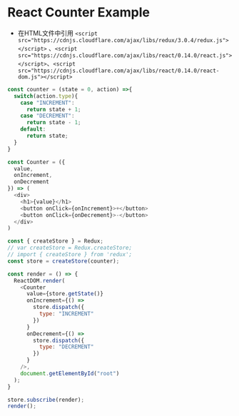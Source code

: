 React Counter Example
===

- 在HTML文件中引用 `<script src="https://cdnjs.cloudflare.com/ajax/libs/redux/3.0.4/redux.js"></script>`
、`<script src="https://cdnjs.cloudflare.com/ajax/libs/react/0.14.0/react.js"></script>`、`<script src="https://cdnjs.cloudflare.com/ajax/libs/react/0.14.0/react-dom.js"></script>`

```javascript
const counter = (state = 0, action) =>{
  switch(action.type){
    case "INCREMENT":
      return state + 1;
    case "DECREMENT":
      return state - 1;
    default:
      return state;
  }
}

const Counter = ({
  value,
  onIncrement,
  onDecrement
}) => (
  <div>
    <h1>{value}</h1>
    <button onClick={onIncrement}>+</button>
    <button onClick={onDecrement}>-</button>
  </div>
)

const { createStore } = Redux;
// var createStore = Redux.createStore;
// import { createStore } from 'redux';
const store = createStore(counter);

const render = () => {
  ReactDOM.render(
    <Counter
      value={store.getState()}
      onIncrement={() =>
        store.dispatch({
          type: "INCREMENT"
        })
      }
      onDecrement={() =>
        store.dispatch({
          type: "DECREMENT"
        })
      }
    />,
    document.getElementById("root")
  );
}

store.subscribe(render);
render();
```
